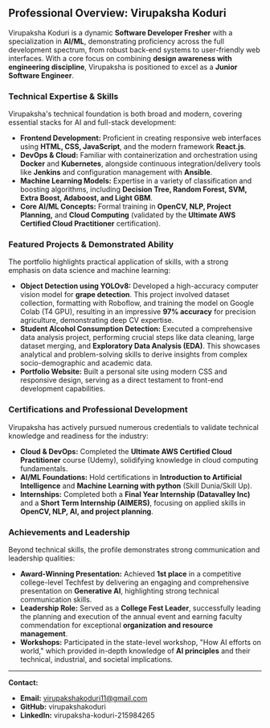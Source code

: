 ## **Professional Overview: Virupaksha Koduri**

Virupaksha Koduri is a dynamic **Software Developer Fresher** with a specialization in **AI/ML**, demonstrating proficiency across the full development spectrum, from robust back-end systems to user-friendly web interfaces. With a core focus on combining **design awareness with engineering discipline**, Virupaksha is positioned to excel as a **Junior Software Engineer**.

### **Technical Expertise & Skills**

Virupaksha's technical foundation is both broad and modern, covering essential stacks for AI and full-stack development:

* **Frontend Development:** Proficient in creating responsive web interfaces using **HTML, CSS, JavaScript**, and the modern framework **React.js**.
* **DevOps & Cloud:** Familiar with containerization and orchestration using **Docker** and **Kubernetes**, alongside continuous integration/delivery tools like **Jenkins** and configuration management with **Ansible**.
* **Machine Learning Models:** Expertise in a variety of classification and boosting algorithms, including **Decision Tree, Random Forest, SVM, Extra Boost, Adaboost, and Light GBM**.
* **Core AI/ML Concepts:** Formal training in **OpenCV, NLP, Project Planning,** and **Cloud Computing** (validated by the **Ultimate AWS Certified Cloud Practitioner** certification).

### **Featured Projects & Demonstrated Ability**

The portfolio highlights practical application of skills, with a strong emphasis on data science and machine learning:

* **Object Detection using YOLOv8:** Developed a high-accuracy computer vision model for **grape detection**. This project involved dataset collection, formatting with Roboflow, and training the model on Google Colab (T4 GPU), resulting in an impressive **97% accuracy** for precision agriculture, demonstrating deep CV expertise.
* **Student Alcohol Consumption Detection:** Executed a comprehensive data analysis project, performing crucial steps like data cleaning, large dataset merging, and **Exploratory Data Analysis (EDA)**. This showcases analytical and problem-solving skills to derive insights from complex socio-demographic and academic data.
* **Portfolio Website:** Built a personal site using modern CSS and responsive design, serving as a direct testament to front-end development capabilities.

### **Certifications and Professional Development**

Virupaksha has actively pursued numerous credentials to validate technical knowledge and readiness for the industry:

* **Cloud & DevOps:** Completed the **Ultimate AWS Certified Cloud Practitioner** course (Udemy), solidifying knowledge in cloud computing fundamentals.
* **AI/ML Foundations:** Hold certifications in **Introduction to Artificial Intelligence** and **Machine Learning with python** (Skill Dunia/Skill Up).
* **Internships:** Completed both a **Final Year Internship (Datavalley Inc)** and a **Short Term Internship (AIMERS)**, focusing on applied skills in **OpenCV, NLP, AI, and project planning**.

### **Achievements and Leadership**

Beyond technical skills, the profile demonstrates strong communication and leadership qualities:

* **Award-Winning Presentation:** Achieved **1st place** in a competitive college-level Techfest by delivering an engaging and comprehensive presentation on **Generative AI**, highlighting strong technical communication skills.
* **Leadership Role:** Served as a **College Fest Leader**, successfully leading the planning and execution of the annual event and earning faculty commendation for exceptional **organization and resource management**.
* **Workshops:** Participated in the state-level workshop, "How AI efforts on world," which provided in-depth knowledge of **AI principles** and their technical, industrial, and societal implications.

***

**Contact:**
* **Email:** virupakshakoduri11@gmail.com
* **GitHub:** virupakshakoduri
* **LinkedIn:** virupaksha-koduri-215984265
